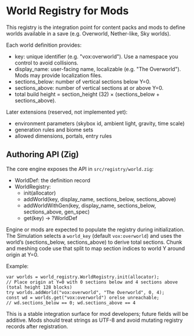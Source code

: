 # World Registry for Mods

This registry is the integration point for content packs and mods to define worlds available in a save (e.g. Overworld, Nether-like, Sky worlds).

Each world definition provides:

- key: unique identifier (e.g. "vox:overworld"). Use a namespace you control to avoid collisions.
- display_name: user-facing name, localizable (e.g. "The Overworld"). Mods may provide localization files.
- sections_below: number of vertical sections below Y=0.
- sections_above: number of vertical sections at or above Y=0.
- total build height = section_height (32) × (sections_below + sections_above).

Later extensions (reserved, not implemented yet):

- environment parameters (skybox id, ambient light, gravity, time scale)
- generation rules and biome sets
- allowed dimensions, portals, entry rules

## Authoring API (Zig)

The core engine exposes the API in `src/registry/world.zig`:

- WorldDef: the definition record
- WorldRegistry:
  - init(allocator)
  - addWorld(key, display_name, sections_below, sections_above)
  - addWorldWithGen(key, display_name, sections_below, sections_above, gen_spec)
  - get(key) -> ?WorldDef

Engine or mods are expected to populate the registry during initialization. The Simulation selects a `world_key` (default `vox:overworld`) and uses the world’s (sections_below, sections_above) to derive total sections. Chunk and meshing code use that split to map section indices to world Y around origin at Y=0.

Example:

```zig path=null start=null
var worlds = world_registry.WorldRegistry.init(allocator);
// Place origin at Y=0 with 0 sections below and 4 sections above (total height 128 blocks)
try worlds.addWorld("vox:overworld", "The Overworld", 0, 4);
const wd = worlds.get("vox:overworld") orelse unreachable;
// wd.sections_below == 0; wd.sections_above == 4
```

This is a stable integration surface for mod developers; future fields will be additive. Mods should treat strings as UTF-8 and avoid mutating registry records after registration.
